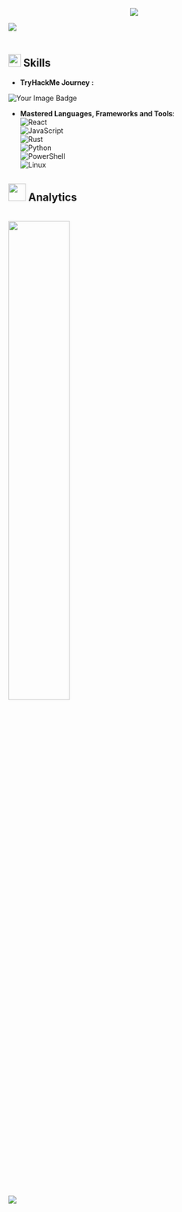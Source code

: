 <p align="center">
<a href="https://github.com/DenverCoder1/readme-typing-svg"><img src="https://readme-typing-svg.herokuapp.com?font=Time+New+Roman&color=F70000&size=25&center=true&vCenter=true&width=900&height=100&lines=Fullstack+Developer;Computer+Science+Student;CTF+Newbie;Red+Teamers;Cyber+Security"></a>
</p>

<img src="https://user-images.githubusercontent.com/73097560/115834477-dbab4500-a447-11eb-908a-139a6edaec5c.gif"><br><br>

## <img src="https://media2.giphy.com/media/QssGEmpkyEOhBCb7e1/giphy.gif?cid=ecf05e47a0n3gi1bfqntqmob8g9aid1oyj2wr3ds3mg700bl&rid=giphy.gif" width ="25"><b> Skills</b>
- **TryHackMe Journey :** <br />
<img src="https://tryhackme-badges.s3.amazonaws.com/richcie.f22.png" alt="Your Image Badge" />

- **Mastered Languages, Frameworks and Tools**: <br />
    ![React](https://img.shields.io/badge/React-61DAFB?style=for-the-badge&logo=react&logoColor=black) <br />
    ![JavaScript](https://img.shields.io/badge/JavaScript-F7DF1E?style=for-the-badge&logo=javascript&logoColor=black) <br />
    ![Rust](https://img.shields.io/badge/Rust-F70000?style=for-the-badge&logo=rust&logoColor=white) <br />
    ![Python](https://img.shields.io/badge/Python-3776AB?style=for-the-badge&logo=python&logoColor=white) <br />
    ![PowerShell](https://img.shields.io/badge/PowerShell-2CA5E0?style=for-the-badge&logo=powershell&logoColor=white) <br />
    ![Linux](https://img.shields.io/badge/Linux-FCC624?style=for-the-badge&logo=linux&logoColor=black)

## <img src="https://media.giphy.com/media/iY8CRBdQXODJSCERIr/giphy.gif" width="35"><b> Analytics </b>
<br>

<a href="https://github.com/richcie/">
  <img width="49.5%" src="https://github-readme-stats.vercel.app/api?username=richcie&show_icons=true&theme=gruvbox&hide_border=true" />
</a>

<img src="https://user-images.githubusercontent.com/73097560/115834477-dbab4500-a447-11eb-908a-139a6edaec5c.gif"><br><br>


